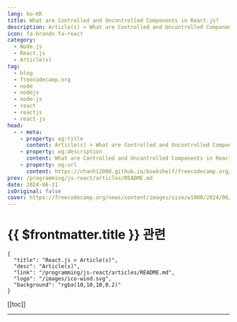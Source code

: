 ```yaml
---
lang: ko-KR
title: What are Controlled and Uncontrolled Components in React.js?
description: Article(s) > What are Controlled and Uncontrolled Components in React.js?
icon: fa-brands fa-react
category: 
  - Node.js
  - React.js
  - Article(s)
tag: 
  - blog
  - freecodecamp.org
  - node
  - nodejs
  - node-js
  - react
  - reactjs
  - react-js
head:
  - - meta:
    - property: og:title
      content: Article(s) > What are Controlled and Uncontrolled Components in React.js?
    - property: og:description
      content: What are Controlled and Uncontrolled Components in React.js?
    - property: og:url
      content: https://chanhi2000.github.io/bookshelf/freecodecamp.org/what-are-controlled-and-uncontrolled-components-in-react.html
prev: /programming/js-react/articles/README.md
date: 2024-06-21
isOriginal: false
cover: https://freecodecamp.org/news/content/images/size/w1000/2024/06/Ivory-and-Blue-Lavender-Aesthetic-Photo-Collage-Presentation--1-.png
---
```


# {{ $frontmatter.title }} 관련

```component VPCard
{
  "title": "React.js > Article(s)",
  "desc": "Article(s)",
  "link": "/programming/js-react/articles/README.md",
  "logo": "/images/ico-wind.svg",
  "background": "rgba(10,10,10,0.2)"
}
```

[[toc]]

---

<SiteInfo
  name="What are Controlled and Uncontrolled Components in React.js?"
  desc="In React.js, managing form inputs and user interactions is a crucial part of building dynamic web applications.  Two key concepts that developers need to understand are controlled and uncontrolled components. These concepts define how form data is handled within a React component.  Controlled components rely on React state..."
  url="https://freecodecamp.org/news/what-are-controlled-and-uncontrolled-components-in-react/"
  logo="https://cdn.freecodecamp.org/universal/favicons/favicon.ico"
  preview="https://freecodecamp.org/news/content/images/size/w1000/2024/06/Ivory-and-Blue-Lavender-Aesthetic-Photo-Collage-Presentation--1-.png"/>

<!-- TODO: 작성 -->

